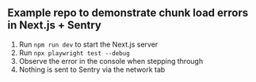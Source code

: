 ## Example repo to demonstrate chunk load errors in Next.js + Sentry

1. Run `npm run dev` to start the Next.js server
1. Run `npx playwright test --debug`
1. Observe the error in the console when stepping through
1. Nothing is sent to Sentry via the network tab